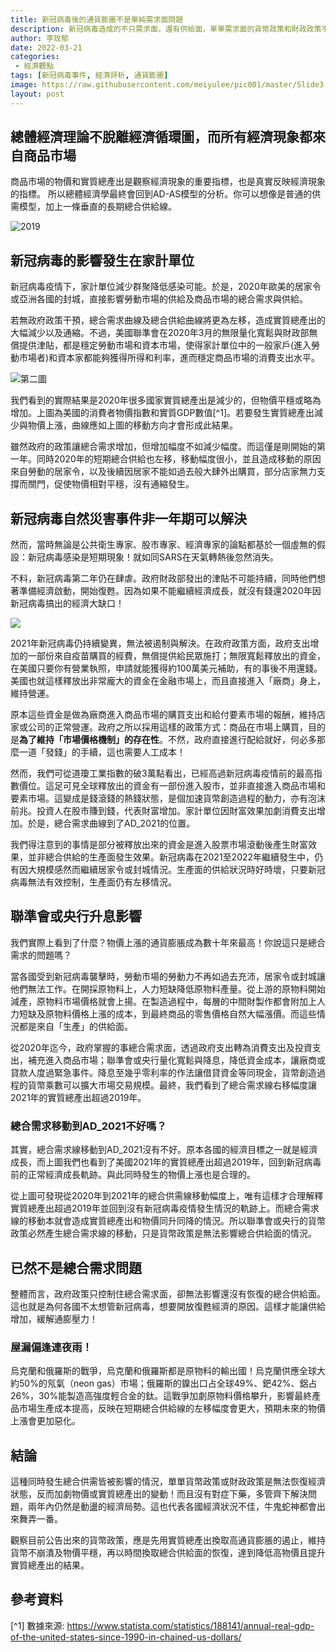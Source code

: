 ```yaml
---
title: 新冠病毒後的通貨膨脹不是單純需求面問題
description: 新冠病毒造成的不只需求面，還有供給面，單單需求面的貨幣政策和財政政策不足以解決新冠病毒後續的經濟問題
author: 李玫郁
date: 2022-03-21
categories:
 - 經濟觀點
tags: [新冠病毒事件, 經濟評析, 通貨膨脹]
image: https://raw.githubusercontent.com/meiyulee/pic001/master/Slide3.GIF
layout: post
---
```


## 總體經濟理論不脫離經濟循環圖，而所有經濟現象都來自商品市場

商品市場的物價和實質總產出是觀察經濟現象的重要指標，也是真實反映經濟現象的指標。
所以總體經濟學最終會回到AD-AS模型的分析。你可以想像是普通的供需模型，加上一條垂直的長期總合供給線。

![2019](https://raw.githubusercontent.com/meiyulee/pic001/master/Slide1.GIF)

## 新冠病毒的影響發生在家計單位

新冠病毒疫情下，家計單位減少群聚降低感染可能。於是，2020年歐美的居家令或亞洲各國的封城，直接影響勞動市場的供給及商品市場的總合需求與供給。

若無政府政策干預，總合需求曲線及總合供給曲線將更為左移，造成實質總產出的大幅減少以及通縮。不過，美國聯準會在2020年3月的無限量化寬鬆與財政部無償提供津貼，都是穩定勞動市場和資本市場，使得家計單位中的一般家戶(進入勞動市場者)和資本家都能夠獲得所得和利率，進而穩定商品市場的消費支出水平。

![第二圖](https://raw.githubusercontent.com/meiyulee/pic001/master/Slide2.GIF)

我們看到的實際結果是2020年很多國家實質總產出是減少的，但物價平穩或略為增加。上圖為美國的消費者物價指數和實質GDP數值[^1]。若要發生實質總產出減少與物價上漲，曲線應如上圖的移動方向才會形成此結果。

雖然政府的政策讓總合需求增加，但增加幅度不如減少幅度。而這僅是剛開始的第一年。同時2020年的短期總合供給也左移，移動幅度很小，並且造成移動的原因來自勞動的居家令，以及後續因居家不能如過去般大肆外出購買，部分店家無力支撐而關門，促使物價相對平穩，沒有通縮發生。

## 新冠病毒自然災害事件非一年期可以解決

然而，當時無論是公共衛生專家、股市專家、經濟專家的論點都基於一個虛無的假設：新冠病毒感染是短期現象！就如同SARS在天氣轉熱後忽然消失。

不料，新冠病毒第二年仍在肆虐。政府財政部發出的津貼不可能持續，同時他們想著準備經濟啟動，開始復甦。因為如果不能繼續經濟成長，就沒有錢還2020年因新冠病毒搞出的經濟大缺口！

![](https://raw.githubusercontent.com/meiyulee/pic001/master/Slide3.GIF)

2021年新冠病毒仍持續變異，無法被遏制與解決。在政府政策方面，政府支出增加的一部份來自疫苗購買的經費，無償提供給民眾施打；無限寬鬆釋放出的資金，在美國只要你有營業執照，申請就能獲得約100萬美元補助，有的事後不用還錢。美國也就這樣釋放出非常龐大的資金在金融市場上，而且直接進入「廠商」身上，維持營運。

原本這些資金是做為廠商進入商品市場的購買支出和給付要素市場的報酬，維持店家或公司的正常營運。政府之所以採用這樣的政策方式：商品在市場上購買，目的是**為了維持「市場價格機制」的存在性**。不然，政府直接進行配給就好，何必多那麼一道「發錢」的手續，這也需要人工成本！

然而，我們可從道瓊工業指數的破3萬點看出，已經高過新冠病毒疫情前的最高指數價位。這足可見全球釋放出的資金有一部份進入股市，並非直接進入商品市場和要素市場。這變成是錢滾錢的熱錢狀態，是個加速貨幣創造過程的動力，亦有泡沫前兆。投資人在股市賺到錢，代表財富增加。家計單位因財富效果加劇消費支出增加。於是，總合需求曲線到了AD_2021的位置。

我們得注意到的事情是部分被釋放出來的資金是進入股票市場滾動後產生財富效果，並非總合供給的生產面發生效果。新冠病毒在2021至2022年繼續發生中，仍有因大規模感然而繼續居家令或封城情況。生產面的供給狀況時好時壞，只要新冠病毒無法有效控制，生產面仍有左移情況。

## 聯準會或央行升息影響

我們實際上看到了什麼？物價上漲的通貨膨脹成為數十年來最高！你說這只是總合需求的問題嗎？

當各國受到新冠病毒襲擊時，勞動市場的勞動力不再如過去充沛，居家令或封城讓他們無法工作。在開採原物料上，人力短缺降低原物料產量。從上游的原物料開始減產，原物料市場價格就會上揚。在製造過程中，每層的中間財製作都會附加上人力短缺及原物料價格上漲的成本，到最終商品的零售價格自然大幅漲價。而這些情況都是來自「生產」的供給面。

從2020年迄今，政府掌握的事總合需求面，透過政府支出轉為消費支出及投資支出，補充進入商品市場；聯準會或央行量化寬鬆與降息，降低資金成本，讓廠商或貸款人度過緊急事件。降息至幾乎零利率的作法讓借貸資金等同現金，貨幣創造過程的貨幣乘數可以擴大市場交易規模。最終，我們看到了總合需求線右移幅度讓2021年的實質總產出超過2019年。

### 總合需求移動到AD_2021不好嗎？

其實，總合需求線移動到AD_2021沒有不好。原本各國的經濟目標之一就是經濟成長，而上圖我們也看到了美國2021年的實質總產出超過2019年，回到新冠病毒前的正常經濟成長軌跡。與此同時發生的物價上漲也是合理的。

從上圖可發現從2020年到2021年的總合供需線移動幅度上，唯有這樣才合理解釋實質總產出超過2019年並回到沒有新冠病毒疫情發生情況的軌跡上。而總合需求線的移動本就會造成實質總產出和物價同升同降的情況。所以聯準會或央行的貨幣政策必然產生總合需求線的移動，只是貨幣政策是無法影響總合供給面的情況。

## 已然不是總合需求問題

整體而言，政府政策只控制住總合需求面，卻無法影響還沒有恢復的總合供給面。這也就是為何各國不太想管新冠病毒，想要開放復甦經濟的原因。這樣才能讓供給增加，緩解通膨壓力！


### 屋漏偏逢連夜雨！

烏克蘭和俄羅斯的戰爭，烏克蘭和俄羅斯都是原物料的輸出國！烏克蘭供應全球大約50%的氖氣（neon gas）市場；俄羅斯的鎳出口占全球49%、鈀42%、鋁占26%，30%能製造高強度輕合金的鈦。這戰爭加劇原物料價格攀升，影響最終產品市場生產成本提高，反映在短期總合供給線的左移幅度會更大，預期未來的物價上漲會更加惡化。

## 結論

這種同時發生總合供需皆被影響的情況，單單貨幣政策或財政政策是無法恢復經濟狀態，反而加劇物價或實質總產出的變動！而且沒有對症下藥，多管齊下解決問題，兩年內仍然是動盪的經濟局勢。這也代表各國經濟狀況不佳，牛鬼蛇神都會出來舞弄一番。

觀察目前公告出來的貨幣政策，應是先用實質總產出換取高通貨膨脹的遏止，維持貨幣不崩潰及物價平穩，再以時間換取總合供給面的恢復，達到降低高物價且提升實質總產出的結果。


## 參考資料

[^1] 數據來源: https://www.statista.com/statistics/188141/annual-real-gdp-of-the-united-states-since-1990-in-chained-us-dollars/
